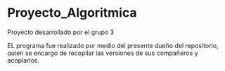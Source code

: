 # Proyecto_Algoritmica
Proyecto desarrollado por el grupo 3

EL programa fue realizado por medio del presente dueño del repositorio, quien se encargo de recopilar las versiones de sus compañeros y acoplarlos.
